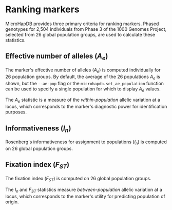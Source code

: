 # Ranking markers

MicroHapDB provides three primary criteria for ranking markers.
Phased genotypes for 2,504 individuals from Phase 3 of the 1000 Genomes Project, selected from 26 global population groups, are used to calculate these statistics.


## Effective number of alleles (*A<sub>e</sub>*)

The marker's effective number of alleles ($A_e$) is computed individually for 26 population groups.
By default, the average of the 26 populations $A_e$ is shown, but the `--ae-pop` flag or the `microhapdb.set_ae_population` function can be used to specify a single population for which to display $A_e$ values.

The $A_e$ statistic is a measure of the *within-population* allelic variation at a locus, which corresponds to the marker's diagnostic power for identification purposes.


## Informativeness (*I<sub>n</sub>*)

Rosenberg's informativeness for assignment to populations ($I_n$) is computed on 26 global population groups.


## Fixation index (*F<sub>ST</sub>*)

The fixation index ($F_{ST}$) is computed on 26 global population groups.

The $I_n$ and $F_{ST}$ statistics measure *between-population* allelic variation at a locus, which corresponds to the marker's utility for predicting population of origin.
